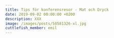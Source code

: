 ```yaml
---
title: Tips för konferensresor - Mat och Dryck
date: 2019-09-02 00:00:00 +0200
description: XXX
image: /images/posts/58581326-xl.jpg
cuttlefish_member: emil
---
```


